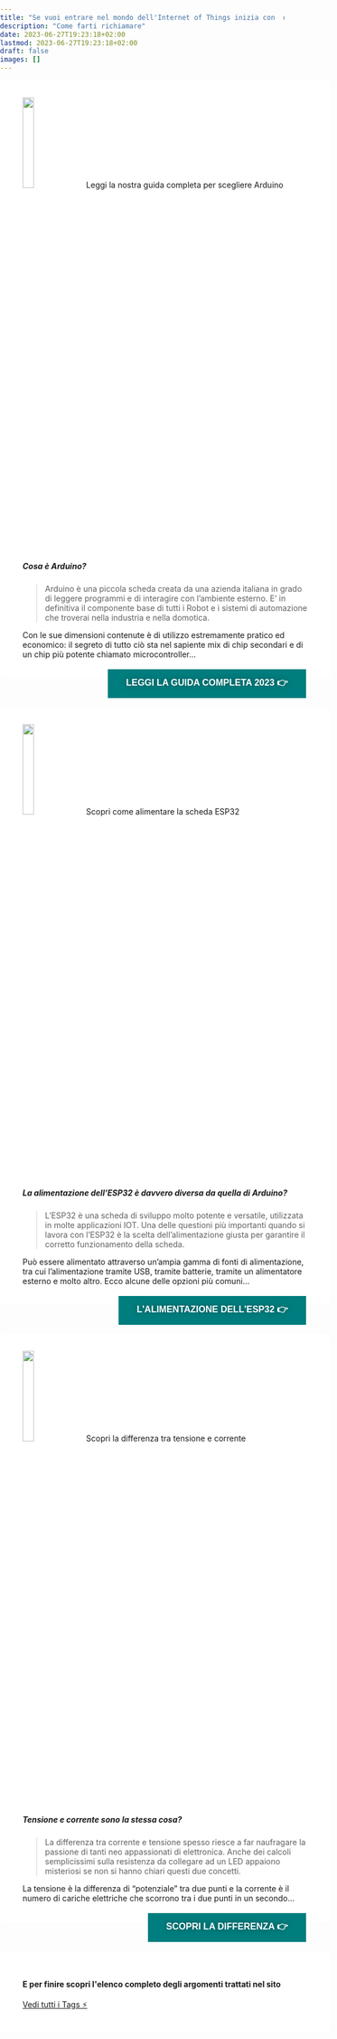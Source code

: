```yaml
---
title: "Se vuoi entrare nel mondo dell'Internet of Things inizia con  questi articoli:"
description: "Come farti richiamare"
date: 2023-06-27T19:23:18+02:00
lastmod: 2023-06-27T19:23:18+02:00
draft: false
images: []
---
```




<style>

.col-md-12 > article:nth-child(1) > h1:nth-child(1) {
  color: #ffffff;
}

.lead {
  padding-top:    5px;
  padding-bottom: 5px;
  padding-right: 10px;
  padding-left:  10px;
}

footer {
  background-image: url(images/footer.png);
}

body {
  background-image: url(images/103.jpeg);
  background-size: cover;
  background-repeat: no-repeat;
  margin: 0; 
  padding: 0;
}

h5 {
  font-weight: 700;
}

h3 {
  text-transform: uppercase;
  color: #5f7c57;
}

.bz-form {width: 684px; margin: 200px auto 0; }

.bz-container {
  width: 100%;
  background-color: #fff;
  padding: 30px 40px 20px;
  border-radius: 7px;
  border: 0px solid #74A1B4;
}

.bz-btmmargin {
  margin-bottom: 14px !important;
}
.bz-topmargin {
  margin-top: 6px !important;
}

.bz-left {float: left; width: 49%; padding-right: 2%; min-width: 300px;}
.bz-right {float: left; width: 49%; min-width: 300px;}
.bz-clear {clear: both;}

input[type='text'], input[type='email'] {
  box-sizing: border-box;
  -webkit-box-sizing: border-box;
  -moz-box-sizing: border-box;
  outline: 0;
  display: block;
  width: 100%;
  padding: 7px;
  border: 0;
  border-bottom: 1px solid #ddd;
  background: transparent;
  margin-bottom: 10px;
  height: 45px;
}

input[type='submit'] {
  float: right;
  background-color: #007D7E;
  border: none;
  color: white;
  font-size: 18px;
  text-transform: uppercase;
  font-weight: 700;
  text-shadow: 0 0 10px rgba(0, 0, 0, 0.40);
  padding: 12px 32px;
  text-align: center;
  text-decoration: none;
  display: inline-block;
  font-size: 16px;
  margin: 4px 2px;
  cursor: pointer;
}

/* input[type='submit']:hover {
  background-color: #000000;
} */

@media only screen and (max-width: 600px) {
  .bz-container {padding: 10px;}
  .bz-form {width: 100%;}
  .bz-left, .bz-right { width: 100%; padding: 0 10px;}
  input[type='submit'] {margin-left: 10px;}
}
</style>



<div class="bz-container">
<img width="20%" class="x figure-img img-fluid lazyload blur-up" src="/106/114.svg" alt="">
&nbsp;&nbsp;Leggi la nostra guida completa per scegliere Arduino

##### Cosa è Arduino?

> Arduino è una piccola scheda creata da una azienda italiana in grado di leggere programmi e di interagire con l’ambiente esterno. E’ in definitiva il componente base di tutti i Robot e i sistemi di automazione che troverai nella industria e nella domotica. 

Con le sue dimensioni contenute è di utilizzo estremamente pratico ed economico: il segreto di tutto ciò sta nel sapiente mix di chip secondari e di un chip più potente chiamato microcontroller...
<p> 
<a href="https://www.robotdazero.it/blog/la-guida-definitiva-per-scegliere-il-tuo-arduino/">
<input class="btn btn-primary btn-lg px-4 mb-2" type="submit" value="Leggi la guida Completa 2023 👉"></a>
</p>
</div>

<br>
<br>
<br>

<div class="bz-container">
<img width="20%" class="x figure-img img-fluid lazyload blur-up" src="/106/115.svg" alt="">
&nbsp;&nbsp;Scopri come alimentare la scheda ESP32

##### La alimentazione dell'ESP32 è davvero diversa da quella di Arduino?

> L’ESP32 è una scheda di sviluppo molto potente e versatile, utilizzata in molte applicazioni IOT. Una delle questioni più importanti quando si lavora con l’ESP32 è la scelta dell’alimentazione giusta per garantire il corretto funzionamento della scheda. 

Può essere alimentato attraverso un’ampia gamma di fonti di alimentazione, tra cui l’alimentazione tramite USB, tramite batterie, tramite un alimentatore esterno e molto altro. Ecco alcune delle opzioni più comuni...

<p> 
<a href="https://www.robotdazero.it/blog/esp32-e-la-sua-alimentazione/">
<input class="btn btn-primary btn-lg px-4 mb-2" type="submit" value="L'alimentazione dell'ESP32 👉"> </a> 
</p>
</div>

<br>
<br>
<br>

<div class="bz-container">
<img width="20%" class="x figure-img img-fluid lazyload blur-up" src="/106/116.svg" alt="">
&nbsp;&nbsp;Scopri la differenza tra tensione e corrente

##### Tensione e corrente sono la stessa cosa?

> La differenza tra corrente e tensione spesso riesce a far naufragare la passione di tanti neo appassionati di elettronica. Anche dei calcoli semplicissimi sulla resistenza da collegare ad un LED appaiono misteriosi se non si hanno chiari questi due concetti.

La tensione è la differenza di “potenziale” tra due punti e la corrente è il numero di cariche elettriche che scorrono tra i due punti in un secondo...
<p> 
<a href="https://www.robotdazero.it/blog/la-differenza-tra-corrente-e-tensione">
<input class="btn btn-primary btn-lg px-4 mb-2" type="submit" value="Scopri la differenza 👉"> </a> 
</p>
</div>

<br>
<br>
<br>

<div class="bz-container">

#### E per finire scopri l'elenco completo degli argomenti trattati nel sito
<a href="https://www.robotdazero.it/tags/" class="btn btn-primary btn-lg px-4 mb-2" type="submit">Vedi tutti i Tags ⚡️</a>
</div>

<br>
<br>
<br>
